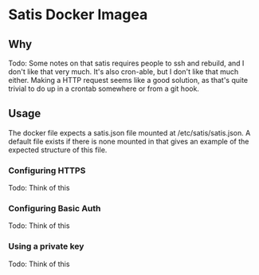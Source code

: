 # Satis Docker Imagea

## Why

Todo: Some notes on that satis requires people to ssh and rebuild, and I don't like that very much. It's also
cron-able, but I don't like that much either. Making a HTTP request seems like a good solution, as that's quite trivial
to do up in a crontab somewhere or from a git hook.

## Usage

The docker file expects a satis.json file mounted at /etc/satis/satis.json. A default file exists if there is none
mounted in that gives an example of the expected structure of this file.

### Configuring HTTPS

Todo: Think of this

### Configuring Basic Auth

Todo: Think of this

### Using a private key

Todo: Think of this
